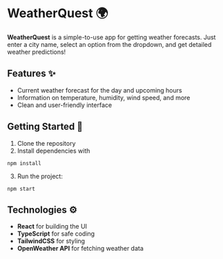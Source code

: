 # WeatherQuest 🌍

**WeatherQuest** is a simple-to-use app for getting weather forecasts. Just enter a city name, select an option from the dropdown, and get detailed weather predictions!

## Features ✨

- Current weather forecast for the day and upcoming hours
- Information on temperature, humidity, wind speed, and more
- Clean and user-friendly interface

## Getting Started 🚀

1. Clone the repository
2. Install dependencies with

```
npm install
```

3. Run the project:

```
npm start

```

## Technologies ⚙️

- **React** for building the UI
- **TypeScript** for safe coding
- **TailwindCSS** for styling
- **OpenWeather API** for fetching weather data
